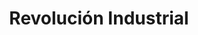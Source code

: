 ﻿---
title: "Revolución Industrial"
permalink: periodes_750.html
layout: periode
dataInici: 1760
dataFi: 1860
sidebar: periodes
pares:
  - id: 309
    title: "Edad Contemporánea"
    dataInici: "(1776)"

fills:
jocsPrincipals:
  - title: "Age of Industry"
    bggId: 65901
    dataInici: 
    dataFi: 

jocsEscenaris:
  - title: "Brass"
    bggId: 28720
    dataInici: 1770
    dataFi: 1870

  - title: "Canal Mania"
    bggId: 19995
    dataInici: 
    dataFi: 

  - title: "Fields of Arle"
    bggId: 159675
    dataInici: 
    dataFi: 

  - title: "Gear & Piston"
    bggId: 140613
    dataInici: 1888
    dataFi: 

  - title: "Arkwright"
    bggId: 154825
    dataInici: 
    dataFi: 

  - title: "Tinners' Trail"
    bggId: 35570
    dataInici: 
    dataFi: 

  - title: "Brass: Birmingham"
    bggId: 224517
    dataInici: 1770
    dataFi: 1870

  - title: "Bruxelles 1893"
    bggId: 144592
    dataInici: 
    dataFi: 

  - title: "Clans of Caledonia"
    bggId: 216132
    dataInici: 
    dataFi: 

jocsEpoca:
jocsEpocaEscenaris:
---
